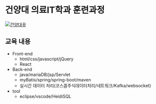 <h1>건양대 의료IT학과 훈련과정</h1>
<div>
  <a href="https://www.konyang.ac.kr/kor.do" target="_blank">
  <img src="https://www.konyang.ac.kr/images/kor/sub01/KYU-Character.jpg" alt="건양대뀨"/></a>
</div>
<div>
  <h2>교육 내용</h2>
  <ul>
    <li>Front-end
      <ul>
        <li>html/css/javascript/jQuery</li>
        <li>React</li>
      </ul>
    </li>
    <li>Back-end
      <ul>
        <li>java/mariaDB/jsp/Servlet</li>
        <li>myBatis/spring/spring-boot/maven</li>
        <li>실시간 데이터 처리(코스콤주식데이터처리/네트워크/Kafka/websocket)</li>
      </ul>
    </li>
    <li>tool
      <ul>
        <li>eclipse/vscode/HeidiSQL</li>
      </ul>
    </li>
  </ul>
</div>
